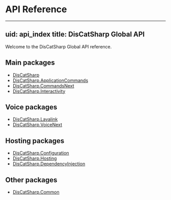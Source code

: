 # API Reference
---
uid: api_index
title: DisCatSharp Global API
---

Welcome to the DisCatSharp Global API reference.

## Main packages
- [DisCatSharp](xref:api_discatsharp_index)
- [DisCatSharp.ApplicationCommands](xref:api_discatsharp_applicationcommands_index)
- [DisCatSharp.CommandsNext](xref:api_discatsharp_commandsnext_index)
- [DisCatSharp.Interactivity](xref:api_discatsharp_interactivity_index)

## Voice packages
- [DisCatSharp.Lavalink](xref:api_discatsharp_lavalink_index)
- [DisCatSharp.VoiceNext](xref:api_discatsharp_voicenext_index)

## Hosting packages
- [DisCatSharp.Configuration](xref:api_discatsharp_configuration_index)
- [DisCatSharp.Hosting](xref:api_discatsharp_hosting_index)
- [DisCatSharp.DependencyInjection](xref:api_discatsharp_hosting_dependencyinjection_index)

## Other packages
- [DisCatSharp.Common](xref:api_discatsharp_common_index)
